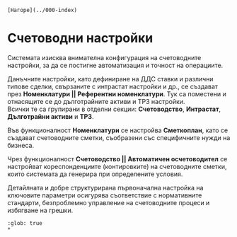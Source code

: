 ```{only} html
[Нагоре](../000-index)
```

# Счетоводни настройки

Системата изисква внимателна конфигурация на счетоводните настройки, за да се постигне автоматизация и точност на операциите.    

Данъчните настройки, като дефиниране на ДДС ставки и различни типове сделки, свързаните с интрастат настройки и др., се създават през **Номенклатури || Референтни номенклатури**. Тук са поместени и отнасящите се до дълготрайните активи и ТРЗ настройки.  
Всички те са групирани в отделни секции: **Счетоводство**, **Интрастат**, **Дълготрайни активи** и **ТРЗ**.   

Във функционалност **Номенклатури** се настройва **Сметкоплан**, като се създават счетоводните сметки, съобразени със специфичните нужди на бизнеса.  

Чрез функционалност **Счетоводство || Автоматичен осчетоводител** се настройват кореспонденциите (контировките) на счетоводните сметки, които системата да генерира при определените условия.  

Детайлната и добре структурирана първоначална настройка на ключовите параметри осигурява съответствие с нормативните стандарти, безпроблемно управление на счетоводните процеси и избягване на грешки.  

```{toctree}
:glob: true
*
```
